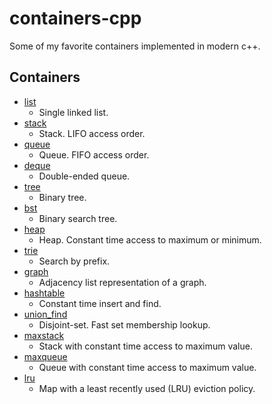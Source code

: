 # containers-cpp

Some of my favorite containers implemented in modern c++.

## Containers
* [list](01-list/list.cc)
    * Single linked list.
* [stack](02-stack/stack.cc)
    * Stack. LIFO access order.
* [queue](03-queue/queue.cc)
    * Queue. FIFO access order.
* [deque](04-deque/deque.cc)
    * Double-ended queue.
* [tree](05-tree//tree.cc)
    * Binary tree.
* [bst](06-bst/bst.cc)
    * Binary search tree.
* [heap](07-heap/heap.cc)
    * Heap. Constant time access to maximum or minimum.
* [trie](08-trie/trie.cc)
    * Search by prefix.
* [graph](09-graph/graph.cc)
    * Adjacency list representation of a graph.
* [hashtable](10-hashtable/hashtable.cc)
    * Constant time insert and find.
* [union_find](11-union-find/union_find.cc)
    * Disjoint-set. Fast set membership lookup.
* [maxstack](12-maxstack/maxstack.cc)
    * Stack with constant time access to maximum value.
* [maxqueue](13-maxqueue/maxqueue.cc)
    * Queue with constant time access to maximum value.
* [lru](14-lru/lru.cc)
    * Map with a least recently used (LRU) eviction policy.
